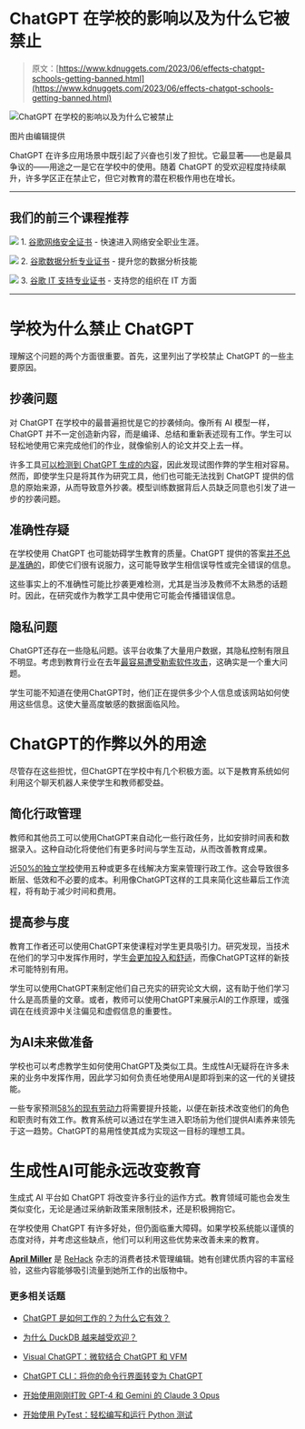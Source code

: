 # ChatGPT 在学校的影响以及为什么它被禁止

> 原文：[https://www.kdnuggets.com/2023/06/effects-chatgpt-schools-getting-banned.html](https://www.kdnuggets.com/2023/06/effects-chatgpt-schools-getting-banned.html)

![ChatGPT 在学校的影响以及为什么它被禁止](../Images/4898943feafae30660688a3fda12ac92.png)

图片由编辑提供

ChatGPT 在许多应用场景中既引起了兴奋也引发了担忧。它最显著——也是最具争议的——用途之一是它在学校中的使用。随着 ChatGPT 的受欢迎程度持续飙升，许多学区正在禁止它，但它对教育的潜在积极作用也在增长。

* * *

## 我们的前三个课程推荐

![](../Images/0244c01ba9267c002ef39d4907e0b8fb.png) 1\. [谷歌网络安全证书](https://www.kdnuggets.com/google-cybersecurity) - 快速进入网络安全职业生涯。

![](../Images/e225c49c3c91745821c8c0368bf04711.png) 2\. [谷歌数据分析专业证书](https://www.kdnuggets.com/google-data-analytics) - 提升您的数据分析技能

![](../Images/0244c01ba9267c002ef39d4907e0b8fb.png) 3\. [谷歌 IT 支持专业证书](https://www.kdnuggets.com/google-itsupport) - 支持您的组织在 IT 方面

* * *

# 学校为什么禁止 ChatGPT

理解这个问题的两个方面很重要。首先，这里列出了学校禁止 ChatGPT 的一些主要原因。

## 抄袭问题

对 ChatGPT 在学校中的最普遍担忧是它的抄袭倾向。像所有 AI 模型一样，ChatGPT 并不一定创造新内容，而是编译、总结和重新表述现有工作。学生可以轻松地使用它来完成他们的作业，就像偷别人的论文并交上去一样。

许多工具[可以检测到 ChatGPT 生成的内容](/2023/05/top-10-tools-detecting-chatgpt-gpt4-bard-llms.html)，因此发现试图作弊的学生相对容易。然而，即使学生只是将其作为研究工具，他们也可能无法找到 ChatGPT 提供的信息的原始来源，从而导致意外抄袭。模型训练数据背后人员缺乏同意也引发了进一步的抄袭问题。

## 准确性存疑

在学校使用 ChatGPT 也可能妨碍学生教育的质量。ChatGPT 提供的答案[并不总是准确的](/2023/05/chatgpt-trusted-educational-resource.html)，即使它们很有说服力，这可能导致学生相信误导性或完全错误的信息。

这些事实上的不准确性可能比抄袭更难检测，尤其是当涉及教师不太熟悉的话题时。因此，在研究或作为教学工具中使用它可能会传播错误信息。

## 隐私问题

ChatGPT还存在一些隐私问题。该平台收集了大量用户数据，其隐私控制有限且不明显。考虑到教育行业在去年[最容易遭受勒索软件攻击](https://assets.sophos.com/X24WTUEQ/at/c949g7693gsnjh9rb9gr8/sophos-state-of-ransomware-2023-wp.pdf)，这确实是一个重大问题。

学生可能不知道在使用ChatGPT时，他们正在提供多少个人信息或该网站如何使用这些信息。这使大量高度敏感的数据面临风险。

# ChatGPT的作弊以外的用途

尽管存在这些担忧，但ChatGPT在学校中有几个积极方面。以下是教育系统如何利用这个聊天机器人来使学生和教师都受益。

## 简化行政管理

教师和其他员工可以使用ChatGPT来自动化一些行政任务，比如安排时间表和数据录入。这种自动化将使他们有更多时间与学生互动，从而改善教育成果。

近[50%的独立学校](https://www.tads.com/why-your-school-needs-a-technology-checklist/)使用五种或更多在线解决方案来管理行政工作。这会导致很多断层、低效和不必要的成本。利用像ChatGPT这样的工具来简化这些幕后工作流程，将有助于减少时间和费用。

## 提高参与度

教育工作者还可以使用ChatGPT来使课程对学生更具吸引力。研究发现，当技术在他们的学习中发挥作用时，学生[会更加投入和舒适](https://files.eric.ed.gov/fulltext/EJ1290791.pdf)，而像ChatGPT这样的新技术可能特别有用。

学生可以使用ChatGPT来制定他们自己充实的研究论文大纲，这有助于他们学习什么是高质量的文章。或者，教师可以使用ChatGPT来展示AI的工作原理，或强调在在线资源中关注偏见和虚假信息的重要性。

## 为AI未来做准备

学校也可以考虑教学生如何使用ChatGPT及类似工具。生成性AI无疑将在许多未来的业务中发挥作用，因此学习如何负责任地使用AI是即将到来的这一代的关键技能。

一些专家预测[58%的现有劳动力](https://www.gartner.com/en/newsroom/press-releases/2021-02-03-gartner-hr-research-finds-fifty-eight-percent-of-the-workforce-will-need-new-skill-sets-to-do-their-jobs-successfully)将需要提升技能，以便在新技术改变他们的角色和职责时有效工作。教育系统可以通过在学生进入职场前为他们提供AI素养来领先于这一趋势。ChatGPT的易用性使其成为实现这一目标的理想工具。

# 生成性AI可能永远改变教育

生成式 AI 平台如 ChatGPT 将改变许多行业的运作方式。教育领域可能也会发生类似变化，无论是通过采纳新政策来限制技术，还是积极拥抱它。

在学校使用 ChatGPT 有许多好处，但仍面临重大障碍。如果学校系统能以谨慎的态度对待，并考虑这些缺点，他们可以利用这些优势来改善未来的教育。

**[April Miller](https://www.linkedin.com/in/april-j-miller/)** 是 [ReHack](https://rehack.com/) 杂志的消费者技术管理编辑。她有创建优质内容的丰富经验，这些内容能够吸引流量到她所工作的出版物中。

### 更多相关话题

+   [ChatGPT 是如何工作的？为什么它有效？](https://www.kdnuggets.com/2023/04/chatgpt-work.html)

+   [为什么 DuckDB 越来越受欢迎？](https://www.kdnuggets.com/2023/07/duckdb-getting-popular.html)

+   [Visual ChatGPT：微软结合 ChatGPT 和 VFM](https://www.kdnuggets.com/2023/03/visual-chatgpt-microsoft-combine-chatgpt-vfms.html)

+   [ChatGPT CLI：将你的命令行界面转变为 ChatGPT](https://www.kdnuggets.com/2023/07/chatgpt-cli-transform-commandline-interface-chatgpt.html)

+   [开始使用刚刚打败 GPT-4 和 Gemini 的 Claude 3 Opus](https://www.kdnuggets.com/getting-started-with-claude-3-opus-that-just-destroyed-gpt-4-and-gemini)

+   [开始使用 PyTest：轻松编写和运行 Python 测试](https://www.kdnuggets.com/getting-started-with-pytest-effortlessly-write-and-run-tests-in-python)
